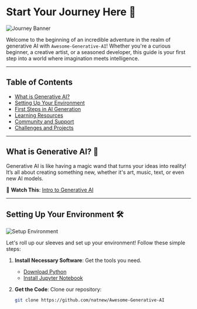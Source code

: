 # Start Your Journey Here 🚀

![Journey Banner](LINK_TO_JOURNEY_BANNER_IMAGE)

Welcome to the beginning of an incredible adventure in the realm of generative AI with `Awesome-Generative-AI`! Whether you're a curious beginner, a creative artist, or a seasoned developer, this guide is your first step into a world where imagination meets intelligence.

---

## Table of Contents
- [What is Generative AI?](#what-is-generative-ai)
- [Setting Up Your Environment](#setting-up-your-environment)
- [First Steps in AI Generation](#first-steps-in-ai-generation)
- [Learning Resources](#learning-resources)
- [Community and Support](#community-and-support)
- [Challenges and Projects](#challenges-and-projects)

---

## What is Generative AI? 🧠
Generative AI is like having a magic wand that turns your ideas into reality! It’s all about creating something new, whether it's art, music, text, or even new AI models.

🎥 **Watch This**: [Intro to Generative AI](LINK_TO_INTRO_VIDEO)

---

## Setting Up Your Environment 🛠️
![Setup Environment](LINK_TO_SETUP_IMAGE)

Let's roll up our sleeves and set up your environment! Follow these simple steps:

1. **Install Necessary Software**: Get the tools you need.
   - [Download Python](https://www.python.org/downloads/)
   - [Install Jupyter Notebook](https://jupyter.org/install)

2. **Get the Code**: Clone our repository:
   ```bash
   git clone https://github.com/natnew/Awesome-Generative-AI

